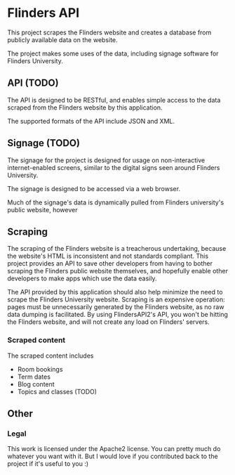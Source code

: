 # Flinders API

This project scrapes the Flinders website and creates a database from publicly available data on the website.

The project makes some uses of the data, including signage software for Flinders University.

## API (TODO)

The API is designed to be RESTful, and enables simple access to the data scraped from the Flinders website by this application.

The supported formats of the API include JSON and XML.

## Signage (TODO)

The signage for the project is designed for usage on non-interactive internet-enabled screens, similar to the digital signs seen around Flinders University.

The signage is designed to be accessed via a web browser.

Much of the signage's data is dynamically pulled from Flinders university's public website, however 


## Scraping

The scraping of the Flinders website is a treacherous undertaking, because the website's HTML is inconsistent and not standards compliant. This project provides an API to save other developers from having to bother scraping the Flinders public website themselves, and hopefully enable other developers to make apps which use the data easily.

The API provided by this application should also help minimize the need to scrape the Flinders University website. Scraping is an expensive operation: pages must be unnecessarily generated by the Flinders website, as no raw data dumping is facilitated. By using FlindersAPI2's API, you won't be hitting the Flinders website, and will not create any load on Flinders' servers.

### Scraped content 

The scraped content includes

* Room bookings
* Term dates
* Blog content
* Topics and classes (TODO)

## Other

### Legal

This work is licensed under the Apache2 license. You can pretty much do whatever you want with it. But I would love if you contributed back to the project if it's useful to you :)